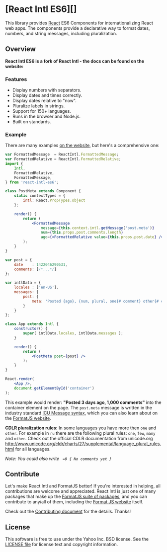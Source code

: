 [React Intl ES6][]
==============

This library provides [React][] ES6 Components for internationalizing React web apps. The components provide a declarative way to format dates, numbers, and string messages, including pluralization.

Overview
--------

**React Intl ES6 is a fork of React Intl - the docs can be found on the website:**

### Features

- Display numbers with separators.
- Display dates and times correctly.
- Display dates relative to "now".
- Pluralize labels in strings.
- Support for 150+ languages.
- Runs in the browser and Node.js.
- Built on standards.

### Example

There are many examples [on the website][React Intl], but here's a comprehensive one:

```jsx
var FormattedMessage  = ReactIntl.FormattedMessage;
var FormattedRelative = ReactIntl.FormattedRelative;
import {
    Intl,
    FormattedRelative,
    FormattedMessage,
} from 'react-intl-es6';

class PostMeta extends Component {
    static contextTypes = {
    	intl: React.PropTypes.object
    };

    render() {
        return (
            <FormattedMessage
                message={this.context.intl.getMessage('post.meta')}
                num={this.props.post.comments.length}
                ago={<FormattedRelative value={this.props.post.date} />} />
        );
    }
}

var post = {
    date    : 1422046290531,
    comments: [/*...*/]
};

var intlData = {
    locales : ['en-US'],
    messages: {
        post: {
            meta: 'Posted {ago}, {num, plural, one{# comment} other{# comments}}'
        }
    }
};

class App extends Intl {
    constructor() {
        super( intlData.locales, intlData.messages );
    }

    render() {
        return (
            <PostMeta post={post} />
        );
    }
}

React.render(
    <App />,
    document.getElementById('container')
);
```

This example would render: **"Posted 3 days ago, 1,000 comments"** into the container element on the page. The `post.meta` message is written in the industry standard [ICU Message syntax][], which you can also learn about on the [FormatJS website][FormatJS].

**CDLR pluralization rules:** In some languages you have more then `one` and `other`. For example in `ru` there are the following plural rules: `one`, `few`, `many` and `other`.
Check out the official CDLR documentation from unicode.org http://www.unicode.org/cldr/charts/27/supplemental/language_plural_rules.html for all languages.

_Note:  You could also write ` =0 { No comments yet }`_

Contribute
---------

Let's make React Intl and FormatJS better! If you're interested in helping, all contributions are welcome and appreciated. React Intl is just one of many packages that make up the [FormatJS suite of packages][FormatJS GitHub], and you can contribute to any/all of them, including the [Format JS website][FormatJS] itself.

Check out the [Contributing document][CONTRIBUTING] for the details. Thanks!


License
-------

This software is free to use under the Yahoo Inc. BSD license.
See the [LICENSE file][] for license text and copyright information.


[React Intl]: http://formatjs.io/react/
[npm]: https://www.npmjs.org/package/react-intl
[npm-badge]: https://img.shields.io/npm/v/react-intl.svg?style=flat-square
[david]: https://david-dm.org/yahoo/react-intl
[david-badge]: https://img.shields.io/david/yahoo/react-intl.svg?style=flat-square
[travis]: https://travis-ci.org/yahoo/react-intl
[travis-badge]: https://img.shields.io/travis/yahoo/react-intl/master.svg?style=flat-square
[React]: http://facebook.github.io/react/
[FormatJS]: http://formatjs.io/
[FormatJS GitHub]: http://formatjs.io/github/
[ICU Message syntax]: http://formatjs.io/guide/#messageformat-syntax
[CONTRIBUTING]: https://github.com/yahoo/react-intl/blob/master/CONTRIBUTING.md
[LICENSE file]: https://github.com/yahoo/react-intl/blob/master/LICENSE.md
